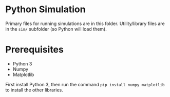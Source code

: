 # Python Simulation
Primary files for running simulations are in this folder. Utility/library files are in the `sim/` subfolder (so Python will load them).

# Prerequisites
- Python 3
- Numpy
- Matplotlib

First install Python 3, then run the command `pip install numpy matplotlib` to install the other libraries.
